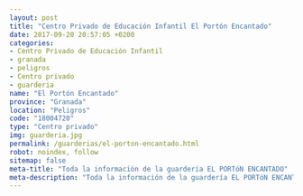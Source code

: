 ```yaml
---
layout: post
title: "Centro Privado de Educación Infantil El Portón Encantado"
date: 2017-09-20 20:57:05 +0200
categories:
- Centro Privado de Educación Infantil
- granada
- peligros
- Centro privado
- guarderia
name: "El Portón Encantado"
province: "Granada"
location: "Peligros"
code: "18004720"
type: "Centro privado"
img: guarderia.jpg
permalink: /guarderias/el-porton-encantado.html
robot: noindex, follow
sitemap: false
meta-title: "Toda la información de la guardería EL PORTóN ENCANTADO"
meta-description: "Toda la información de la guardería EL PORTóN ENCANTADO"
---
```

